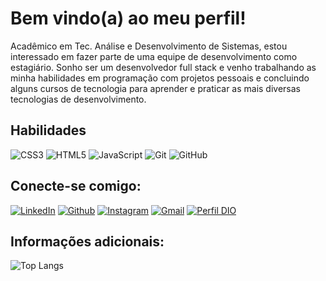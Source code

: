 # Bem vindo(a) ao meu perfil!

Acadêmico em Tec. Análise e Desenvolvimento de Sistemas, estou interessado em fazer parte de uma equipe de desenvolvimento como estagiário. Sonho ser um desenvolvedor full stack e venho trabalhando as minha habilidades em programação com projetos pessoais e concluindo alguns cursos de tecnologia para aprender e praticar as mais diversas tecnologias de desenvolvimento.

## Habilidades
![CSS3](https://img.shields.io/badge/css3-%231572B6.svg?style=for-the-badge&logo=css3&logoColor=white)
![HTML5](https://img.shields.io/badge/html5-%23E34F26.svg?style=for-the-badge&logo=html5&logoColor=white)
![JavaScript](https://img.shields.io/badge/javascript-%23323330.svg?style=for-the-badge&logo=javascript&logoColor=%23F7DF1E)
![Git](https://img.shields.io/badge/git-%23F05033.svg?style=for-the-badge&logo=git&logoColor=white)
![GitHub](https://img.shields.io/badge/github-%23121011.svg?style=for-the-badge&logo=github&logoColor=white)


## Conecte-se comigo:
[![LinkedIn](https://img.shields.io/badge/-LinkedIn-000?style=for-the-badge&logo=linkedin&logoColor=30A3DC)](https://www.linkedin.com/in/clayton-kennedy-passos-dos-reis-8326b899/)
[![Github](https://img.shields.io/badge/-github-000?style=for-the-badge&logo=github&logoColor=30A3DC)](https://github.com/clayton-kennedy)
[![Instagram](https://img.shields.io/badge/-instagram-000?style=for-the-badge&logo=instagram&logoColor=30A3DC)](https://www.instagram.com/claytonkennedy_)
<a href="mailto:clayton-kennedy@hotmail.com" target="_blank"><img alt="Gmail" src="https://img.shields.io/badge/Gmail-%2312100E.svg?&style=for-the-badge&logo=gmail&logoColor=White" /></a>
[![Perfil DIO](https://img.shields.io/badge/-Meu%20Perfil%20na%20DIO-000000?style=for-the-badge&logoColor=30A3DC)](https://www.dio.me/users/clayton-kennedy)

## Informações adicionais:
![Top Langs](https://github-readme-stats.vercel.app/api/top-langs/?username=clayton-kennedy&layout=compact)
